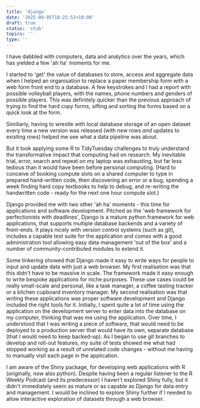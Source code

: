 ```yaml
---
title: 'django'
date: '2025-09-05T18:25:52+10:00'
draft: true
status: 'stub'
topics: ''
type: ''
---
```


I have dabbled with computers, data and analytics over the years, which has yielded a few 'ah ha' moments for me.

I started to 'get' the value of databases to store, access and aggregate data when I helped an organisation to replace a paper membership form with a web form front end to a database. A few keystrokes and I had a report with possible volleyball players, with the names, phone numbers and genders of possible players. This was definitely quicker than the previous approach of trying to find the hard copy forms, sifting and sorting the forms based on a quick look at the form.

Similiarly, having to wrestle with local database storage of an open dataset every time a new version was released (with new rows _and_ updates to existing rows) helped me see what a data pipeline was about.

But it took applying some R to TidyTuesday challenges to truly understand the transformative impact that computing had on research. My inevitable trial, error, search and repeat on my laptop was exhausting, but far less tedious than it would have been before personal computing. (Hard to conceive of booking compute slots on a shared computer to type in prepared hand-written code, then discovering an error or a bug, spending a week finding hard copy textbooks to help to debug, and re-writing the handwritten code - ready for the next one hour compute slot.)

Django provided me with two other 'ah ha' moments - this time for applications and software development. Pitched as the 'web framework for perfectionists with deadlines', Django is a mature python framework for web applications, that supports multiple database backends and a variety of front-ends. It plays nicely with version control systems (such as git), includes a capable test suite for the application and comes with a good administration tool allowing easy data management 'out of the box' and a number of community-contributed modules to extend it. 

Some tinkering showed that Django made it easy to write ways for people to input and update data with just a web browser. My first realisation was that this didn't have to be massive in scale. The framework made it easy enough to write bespoke applications for niche purposes. These use cases could be really small-scale and personal, like a task manager, a coffee tasting tracker or a kitchen cupboard inventory manager. My second realisation was that writing these applications was proper software development and Django included the right tools for it. Initially, I spent quite a lot of time using the application on the development server to enter data into the database on my computer, thinking that was me using the application. Over time, I understood that I was writing a piece of software, that would need to be deployed to a production server that would have its own, separate database (that I would need to keep backed-up). As I began to use git branches to develop and roll-out features, my suite of tests showed me what had stopped working as a result of unrelated code changes - without me having to manually visit each page in the application.

I am aware of the Shiny package, for developing web applications with R (originally, now also python). Despite having been a regular listener to the R Weekly Podcast (and its predecessor) I haven't explored Shiny fully, but it didn't immediately seem as mature or as capable as Django for data entry and management. I would be inclined to explore Shiny further if I needed to allow interactive exploration of datasets through a web browser.
